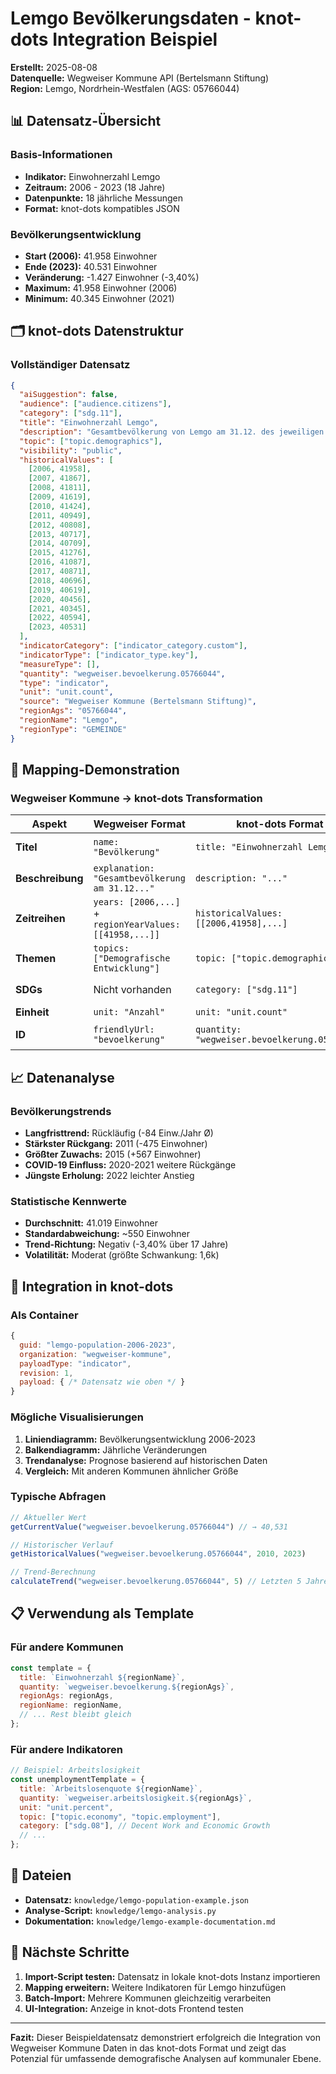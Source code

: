# Lemgo Bevölkerungsdaten - knot-dots Integration Beispiel

**Erstellt:** 2025-08-08  
**Datenquelle:** Wegweiser Kommune API (Bertelsmann Stiftung)  
**Region:** Lemgo, Nordrhein-Westfalen (AGS: 05766044)

## 📊 Datensatz-Übersicht

### Basis-Informationen
- **Indikator:** Einwohnerzahl Lemgo
- **Zeitraum:** 2006 - 2023 (18 Jahre)
- **Datenpunkte:** 18 jährliche Messungen
- **Format:** knot-dots kompatibles JSON

### Bevölkerungsentwicklung
- **Start (2006):** 41.958 Einwohner
- **Ende (2023):** 40.531 Einwohner  
- **Veränderung:** -1.427 Einwohner (-3,40%)
- **Maximum:** 41.958 Einwohner (2006)
- **Minimum:** 40.345 Einwohner (2021)

## 🗂️ knot-dots Datenstruktur

### Vollständiger Datensatz
```json
{
  "aiSuggestion": false,
  "audience": ["audience.citizens"],
  "category": ["sdg.11"],
  "title": "Einwohnerzahl Lemgo",
  "description": "Gesamtbevölkerung von Lemgo am 31.12. des jeweiligen Jahres. Datenquelle: Wegweiser Kommune (Bertelsmann Stiftung)",
  "topic": ["topic.demographics"],
  "visibility": "public",
  "historicalValues": [
    [2006, 41958],
    [2007, 41867],
    [2008, 41811],
    [2009, 41619],
    [2010, 41424],
    [2011, 40949],
    [2012, 40808],
    [2013, 40717],
    [2014, 40709],
    [2015, 41276],
    [2016, 41087],
    [2017, 40871],
    [2018, 40696],
    [2019, 40619],
    [2020, 40456],
    [2021, 40345],
    [2022, 40594],
    [2023, 40531]
  ],
  "indicatorCategory": ["indicator_category.custom"],
  "indicatorType": ["indicator_type.key"],
  "measureType": [],
  "quantity": "wegweiser.bevoelkerung.05766044",
  "type": "indicator",
  "unit": "unit.count",
  "source": "Wegweiser Kommune (Bertelsmann Stiftung)",
  "regionAgs": "05766044",
  "regionName": "Lemgo",
  "regionType": "GEMEINDE"
}
```

## 🔄 Mapping-Demonstration

### Wegweiser Kommune → knot-dots Transformation

| Aspekt | Wegweiser Format | knot-dots Format | Transformation |
|--------|------------------|------------------|----------------|
| **Titel** | `name: "Bevölkerung"` | `title: "Einwohnerzahl Lemgo"` | Erweitert um Regionsname |
| **Beschreibung** | `explanation: "Gesamtbevölkerung am 31.12..."` | `description: "..."` | Erweitert um Quelle |
| **Zeitreihen** | `years: [2006,...]` + `regionYearValues: [[41958,...]]` | `historicalValues: [[2006,41958],...]` | Matrix → Tupel-Array |
| **Themen** | `topics: ["Demografische Entwicklung"]` | `topic: ["topic.demographics"]` | Normalisiert |
| **SDGs** | Nicht vorhanden | `category: ["sdg.11"]` | Abgeleitet von Thema |
| **Einheit** | `unit: "Anzahl"` | `unit: "unit.count"` | Normalisiert |
| **ID** | `friendlyUrl: "bevoelkerung"` | `quantity: "wegweiser.bevoelkerung.05766044"` | Eindeutige Kennung |

## 📈 Datenanalyse

### Bevölkerungstrends
- **Langfristtrend:** Rückläufig (-84 Einw./Jahr Ø)
- **Stärkster Rückgang:** 2011 (-475 Einwohner) 
- **Größter Zuwachs:** 2015 (+567 Einwohner)
- **COVID-19 Einfluss:** 2020-2021 weitere Rückgänge
- **Jüngste Erholung:** 2022 leichter Anstieg

### Statistische Kennwerte
- **Durchschnitt:** 41.019 Einwohner
- **Standardabweichung:** ~550 Einwohner
- **Trend-Richtung:** Negativ (-3,40% über 17 Jahre)
- **Volatilität:** Moderat (größte Schwankung: 1,6k)

## 🎯 Integration in knot-dots

### Als Container
```javascript
{
  guid: "lemgo-population-2006-2023",
  organization: "wegweiser-kommune", 
  payloadType: "indicator",
  revision: 1,
  payload: { /* Datensatz wie oben */ }
}
```

### Mögliche Visualisierungen
1. **Liniendiagramm:** Bevölkerungsentwicklung 2006-2023
2. **Balkendiagramm:** Jährliche Veränderungen  
3. **Trendanalyse:** Prognose basierend auf historischen Daten
4. **Vergleich:** Mit anderen Kommunen ähnlicher Größe

### Typische Abfragen
```javascript
// Aktueller Wert
getCurrentValue("wegweiser.bevoelkerung.05766044") // → 40,531

// Historischer Verlauf
getHistoricalValues("wegweiser.bevoelkerung.05766044", 2010, 2023)

// Trend-Berechnung  
calculateTrend("wegweiser.bevoelkerung.05766044", 5) // Letzten 5 Jahre
```

## 📋 Verwendung als Template

### Für andere Kommunen
```javascript
const template = {
  title: `Einwohnerzahl ${regionName}`,
  quantity: `wegweiser.bevoelkerung.${regionAgs}`,
  regionAgs: regionAgs,
  regionName: regionName,
  // ... Rest bleibt gleich
};
```

### Für andere Indikatoren
```javascript
// Beispiel: Arbeitslosigkeit
const unemploymentTemplate = {
  title: `Arbeitslosenquote ${regionName}`,
  quantity: `wegweiser.arbeitslosigkeit.${regionAgs}`,
  unit: "unit.percent",
  topic: ["topic.economy", "topic.employment"],
  category: ["sdg.08"], // Decent Work and Economic Growth
  // ...
};
```

## 🔗 Dateien

- **Datensatz:** `knowledge/lemgo-population-example.json`
- **Analyse-Script:** `knowledge/lemgo-analysis.py`
- **Dokumentation:** `knowledge/lemgo-example-documentation.md`

## 🚀 Nächste Schritte

1. **Import-Script testen:** Datensatz in lokale knot-dots Instanz importieren
2. **Mapping erweitern:** Weitere Indikatoren für Lemgo hinzufügen
3. **Batch-Import:** Mehrere Kommunen gleichzeitig verarbeiten
4. **UI-Integration:** Anzeige in knot-dots Frontend testen

---

**Fazit:** Dieser Beispieldatensatz demonstriert erfolgreich die Integration von Wegweiser Kommune Daten in das knot-dots Format und zeigt das Potenzial für umfassende demografische Analysen auf kommunaler Ebene.